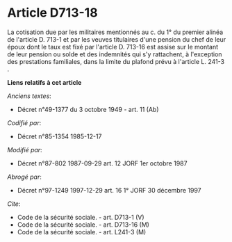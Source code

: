 # Article D713-18

La cotisation due par les militaires mentionnés au c. du 1° du premier alinéa de l'article D. 713-1 et par les veuves
titulaires d'une pension du chef de leur époux dont le taux est fixé par l'article D. 713-16 est assise sur le montant de
leur pension ou solde et des indemnités qui s'y rattachent, à l'exception des prestations familiales, dans la limite du
plafond prévu à l'article L. 241-3   .

**Liens relatifs à cet article**

_Anciens textes_:

  - Décret n°49-1377 du 3 octobre 1949 - art. 11 (Ab)

_Codifié par_:

  - Décret n°85-1354 1985-12-17

_Modifié par_:

  - Décret n°87-802 1987-09-29 art. 12 JORF 1er octobre 1987

_Abrogé par_:

  - Décret n°97-1249 1997-12-29 art. 16 1° JORF 30 décembre 1997

_Cite_:

  - Code de la sécurité sociale. - art. D713-1 (V)
  - Code de la sécurité sociale. - art. D713-16 (M)
  - Code de la sécurité sociale. - art. L241-3 (M)
